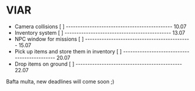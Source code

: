 # VIAR

 - Camera collisions [ ]
 --------------------------------------------- 10.07
 - Inventory system [ ]
 --------------------------------------------- 13.07
 - NPC window for missions [ ]
 --------------------------------------------- 15.07
 - Pick up items and store them in inventory [ ]
 --------------------------------------------- 20.07
 - Drop items on ground [ ]
 --------------------------------------------- 22.07
 
 
 Bafta multa, new deadlines will come soon ;)
